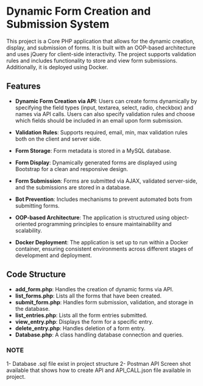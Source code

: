 # Dynamic Form Creation and Submission System

This project is a Core PHP application that allows for the dynamic creation, display, and submission of forms. It is built with an OOP-based architecture and uses jQuery for client-side interactivity. The project supports validation rules and includes functionality to store and view form submissions. Additionally, it is deployed using Docker.

## Features

- **Dynamic Form Creation via API**: Users can create forms dynamically by specifying the field types (input, textarea, select, radio, checkbox) and names via API calls. Users can also specify validation rules and choose which fields should be included in an email upon form submission.

- **Validation Rules**: Supports required, email, min, max validation rules both on the client and server side.

- **Form Storage**: Form metadata is stored in a MySQL database.
- **Form Display**: Dynamically generated forms are displayed using Bootstrap for a clean and responsive design.
- **Form Submission**: Forms are submitted via AJAX, validated server-side, and the submissions are stored in a database.
- **Bot Prevention**: Includes mechanisms to prevent automated bots from submitting forms.
- **OOP-based Architecture**: The application is structured using object-oriented programming principles to ensure maintainability and scalability.
- **Docker Deployment**: The application is set up to run within a Docker container, ensuring consistent environments across different stages of development and deployment.

## Code Structure
- **add_form.php**: Handles the creation of dynamic forms via API.
- **list_forms.php**: Lists all the forms that have been created.
- **submit_form.php**: Handles form submission, validation, and storage in the database.
- **list_entries.php**: Lists all the form entries submitted.
- **view_entry.php**: Displays the form for a specific entry.
- **delete_entry.php**: Handles deletion of a form entry.
- **Database.php**: A class handling database connection and queries.

### NOTE
1- Database .sql file exist in project structure
2- Postman API Screen shot available that shows how to create API and API_CALL.json file available in project.